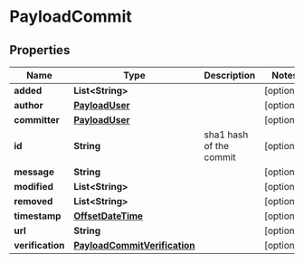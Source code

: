 
# PayloadCommit

## Properties
Name | Type | Description | Notes
------------ | ------------- | ------------- | -------------
**added** | **List&lt;String&gt;** |  |  [optional]
**author** | [**PayloadUser**](PayloadUser.md) |  |  [optional]
**committer** | [**PayloadUser**](PayloadUser.md) |  |  [optional]
**id** | **String** | sha1 hash of the commit |  [optional]
**message** | **String** |  |  [optional]
**modified** | **List&lt;String&gt;** |  |  [optional]
**removed** | **List&lt;String&gt;** |  |  [optional]
**timestamp** | [**OffsetDateTime**](OffsetDateTime.md) |  |  [optional]
**url** | **String** |  |  [optional]
**verification** | [**PayloadCommitVerification**](PayloadCommitVerification.md) |  |  [optional]



